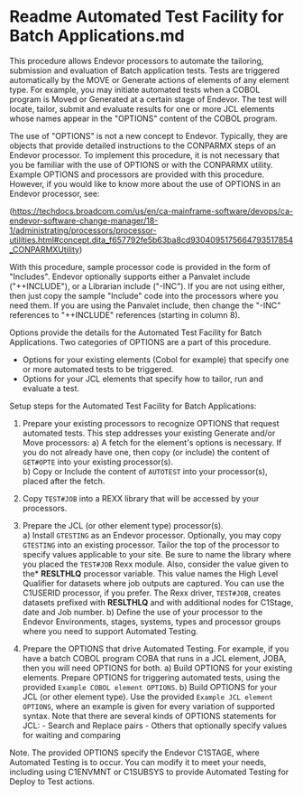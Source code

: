 # Readme Automated Test Facility for Batch Applications.md

This procedure allows Endevor processors to automate the tailoring, submission and evaluation of Batch application tests. Tests are triggered automatically by the MOVE or Generate actions of elements of any element type. For example, you may initiate automated tests when a COBOL program is Moved or Generated at a certain stage of Endevor. The test will locate, tailor, submit and evaluate results for one or more JCL elements whose names appear in the "OPTIONS" content of the COBOL program. 

The use of "OPTIONS" is not a new concept to Endevor. Typically, they are objects that provide detailed instructions to the CONPARMX steps of an Endevor processor. To implement this procedure, it is not necessary that you be familiar with the use of OPTIONS or with the CONPARMX utility. Example OPTIONS and processors are provided with this procedure. However, if you would like to know more about the use of OPTIONS in an Endevor processor, see: 

(https://techdocs.broadcom.com/us/en/ca-mainframe-software/devops/ca-endevor-software-change-manager/18-1/administrating/processors/processor-utilities.html#concept.dita_f657792fe5b63ba8cd9304095175664793517854_CONPARMXUtility)

With this procedure, sample processor code is provided in the form of "Includes". Endevor optionally supports either a Panvalet include ("++INCLUDE"), or a Librarian include ("-INC"). If you are not using either, then just copy the sample "Include" code into the processors where you need them. If you are using the Panvalet include, then change the "-INC" references to "++INCLUDE" references (starting in column 8).

Options provide the details for the Automated Test Facility for Batch Applications. Two categories of OPTIONS are a part of this procedure.
- Options for your existing elements (Cobol for example) that specify one or more automated tests to be triggered. 
- Options for your JCL elements that specify how to tailor, run and evaluate a test.

Setup steps for the Automated Test Facility for Batch Applications: 

1)	Prepare your existing processors to recognize OPTIONS that request automated tests. This step addresses your existing Generate and/or Move processors:
    a)	A fetch for the element's options is necessary. If you do not already have one, then copy (or include) the content of `GET#OPTE` into your existing processor(s).  
    b)	Copy or Include the content of `AUTOTEST` into your processor(s), placed after the fetch.  

2)  Copy `TEST#JOB` into a REXX library that will be accessed by your processors.

3)	Prepare the JCL (or other element type) processor(s).  
    a)	Install `GTESTING` as an Endevor processor. Optionally, you may copy `GTESTING` into an existing processor. Tailor the top of the processor to specify values applicable to your site. Be sure to name the library where you placed the `TEST#JOB` Rexx module. Also, consider the value given to the* **RESLTHLQ** processor variable. This value names the High Level Qualifier for datasets where job outputs are captured. You can use the C1USERID processor, if you prefer. The Rexx driver, `TEST#JOB`, creates datasets prefixed with **RESLTHLQ** and with additional nodes for C1Stage, date and Job number.
    b)  Define the use of your processor to the Endevor Environments, stages, systems, types and processor groups where you need to support Automated Testing.
    
4)  Prepare the OPTIONS that drive Automated Testing. For example, if you have a batch COBOL program COBA that runs in a JCL element, JOBA, then you will need OPTIONS for both.
    a) Build OPTIONS for your existing elements.  Prepare OPTIONS for triggering automated tests, using the provided `Example COBOL element OPTIONS`.
    b) Build OPTIONS for your JCL (or other element type). Use the provided `Example JCL element OPTIONS`, where an example is given for every variation of supported syntax. Note that there are several kinds of OPTIONS statements for JCL:
        - Search and Replace pairs
        - Others that optionally specify values for waiting and comparing 

Note.
The provided OPTIONS specify the Endevor C1STAGE, where Automated Testing is to occur. You can modify it to meet your needs, including using C1ENVMNT or C1SUBSYS to provide Automated Testing for Deploy to Test actions.

